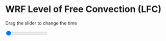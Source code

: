 <h1>WRF Level of Free Convection (LFC)</h1>
<p>Drag the slider to change the time</p>

<div class="slidecontainer">
<input oninput='setImage(this)' class="slider" type="range" min="0" max="9" value="0" step="1" />
<img id='img'/>
</div>

<script>
var img = document.getElementById('img');
var img_array = ['/assets/images/wrf/lc_wrfout_d01_2020-03-28_12:00:00.png',
'/assets/images/wrf/lc_wrfout_d01_2020-03-28_13:00:00.png',
'/assets/images/wrf/lc_wrfout_d01_2020-03-28_14:00:00.png',
'/assets/images/wrf/lc_wrfout_d01_2020-03-28_15:00:00.png',
'/assets/images/wrf/lc_wrfout_d01_2020-03-28_16:00:00.png',
'/assets/images/wrf/lc_wrfout_d01_2020-03-28_17:00:00.png',
'/assets/images/wrf/lc_wrfout_d01_2020-03-28_18:00:00.png',
'/assets/images/wrf/lc_wrfout_d01_2020-03-28_19:00:00.png',
'/assets/images/wrf/lc_wrfout_d01_2020-03-28_20:00:00.png',];
function setImage(obj)
{
        var value = obj.value;
        img.src = img_array[value];

}
</script>
